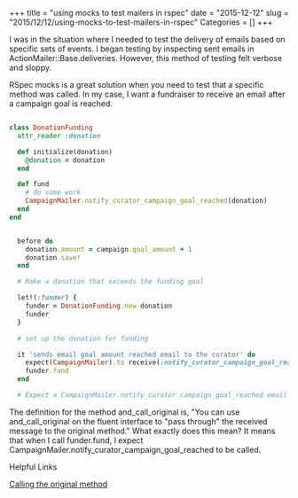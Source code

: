 +++
title = "using mocks to test mailers in rspec"
date = "2015-12-12"
slug = "2015/12/12/using-mocks-to-test-mailers-in-rspec"
Categories = []
+++

I was in the situation where I needed to test the delivery of emails based on specific sets of events. I began testing by inspecting sent emails in ActionMailer::Base.deliveries. However, this method of testing felt verbose and sloppy.

RSpec mocks is a great solution when you need to test that a specific method was called. In my case, I want a fundraiser to receive an email after a campaign goal is reached.

``` ruby donation_funding.rb

class DonationFunding
  attr_reader :donation

  def initialize(donation)
    @donation = donation
  end

  def fund
    # do some work
    CampaignMailer.notify_curator_campaign_goal_reached(donation)
  end
end

```

``` ruby donation_funding_spec.rb

  before do
    donation.amount = campaign.goal_amount + 1
    donation.save!
  end

  # Make a donation that exceeds the funding goal

  let!(:funder) {
    funder = DonationFunding.new donation
    funder
  }

  # set up the donation for funding

  it 'sends email goal amount reached email to the curator' do
    expect(CampaignMailer).to receive(:notify_curator_campaign_goal_reached).and_call_original
    funder.fund
  end

  # Expect a CampaignMailer.notify_curator_campaign_goal_reached email to be sent

```

The definition for the method and_call_original is, "You can use and_call_original on the fluent interface to "pass through" the received message to the original method." What exactly does this mean? It means that when I call funder.fund, I expect CampaignMailer.notify_curator_campaign_goal_reached to be called.


Helpful Links

[Calling the original method](https://www.relishapp.com/rspec/rspec-mocks/v/2-14/docs/message-expectations/calling-the-original-method)

